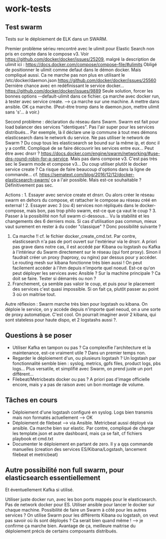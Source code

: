 # work-tests

## Test swarm 

Tests sur le déploiement de ELK dans un SWARM.

Premier problème sérieu rencontré avec le ulimit pour Elastic Search non pris en compte dans le compose v3.
Voir https://github.com/docker/docker/issues/25209, malgré la description de ulimit ici : https://docs.docker.com/compose/compose-file/#ulimits
Obligé de positionner le ulimit comme defaut dans le démon docker. 
Mais compliqué aussi. Ca ne marche pas non plus en utilisant le /etc/docker/daemon.json https://github.com/docker/docker/issues/25560
Dernière chance avec en redéfinissant le service docker... https://github.com/docker/docker/issues/9889
Seule solution, forcer les bonnes options --default-ulimit dans ce fichier. ça marche avec docker run, à tester avec service create.
 --> ça marche sur une machine. A mettre dans ansible. OK ça marche.
(Peut-être tromp dans le daemon.json, mettre ulimit sans 's'... à voir.)

Second problème : déclaration du réseau dans Swarm. Swarm est fait pour load balancer des services "identiques". Pas l'air super pour les services distribués... Par exemple, là il déclare une ip commune à tout mes démons elasticsearch dans le network du service. Ne pas utiliser le network de Swarm ? Du coup tous les elasticsearch se bound sur la même ip, et donc il y a conflit. Compliqué de se faire découvrir les services entre eux... Peut être avec dnsrr ? https://docs.docker.com/engine/swarm/networking/#use-dns-round-robin-for-a-service. Mais pas dans compose v3.
C'est pas très sec le Swarm mode et compose v3...
Du coup utiliser plutôt le docker service create ? Ca risque de faire beaucoup d'options dans la ligne de commande...
cf. https://sematext.com/blog/2016/12/12/docker-elasticsearch-swarm/ ça a l'air possible. Mais est-ce souhaitable ? Définitivement pas sec.

Actions : 1. Essayer avec service create et dnsrr. Ou alors créer le réseau swarm en dehors du compose, et rattacher le compose au réseau créé en external !
           2. Essayer avec 3 (ou 4) services non répliqués dans le docker-compose, mais bon, pas trop philo swarm, est-ce que ça vaut le coup ?
           3. Passer à la possibilité non full swarm ci-dessous...
Vu la stabilité et les changements des 6 derniers mois. Si cas d'utilisation pas commun, mieux vaut surement en rester à du coder "classique" ? Donc possibilité suivante ?

1. Ca marche !! cf. le fichier docker_create_cmd.txt. Par contre, elasticsearch n'a pas de port ouvert sur l'extérieur via le dnsrr. A priori pas grave dans notre cas, il est accédé par Kibana ou logstash ou Kafka à l'intérieur du Swarm directement sur le réseau (qui font proxy). Sinon il faudrait créer un proxy (haproxy, ou nginx) par dessus pour y accéder.
Le routing mesh sur kibana fonctionne très bien aussi ! On peut facilement accéder à l'ihm depuis n'importe quel noeud.
Est-ce qu'on peut déployer les services avec Ansible ? Sur la machine principale ? Ca doit se faire. Tester si démarrés ou non ?
2. Franchement, ça semble pas valoir le coup, et puis pour le placement des services c'est quasi impossible. Si on fait ça, plutôt passer au point 3 où on maitrise tout.

Autre réflexion : Swarm marche très bien pour logstash ou kibana. On déploie le service, on y accède depuis n'importe quel neoud, on a une sorte de proxy automatique. C'est cool. On pourrait imaginer avoir 2 kibana, qui sont stateless pour haute dispo, et 2 logstashs aussi ?.

## Questions à se poser 
 * Utiliser Kafka en tampon ou pas ? Ca complexifie l'architecture et la maintenance, est-ce vraiment utile ? Dans un premier temps non.
 * Regarder le déploiement d'un, ou plusieurs logstash ? Un logstash par fonctionnalité semble bien : syslog, metrics, gpfs files, product logs, pbs logs... Plus versatile, et simplifié avec Swarm, on prend juste un port différent...
 * Filebeat/Metricbeats docker ou pas ? A priori pas d'image officielle encore, mais y a  pas de raison avec un bon montage de volume.

## Tâches en cours
 * Déploiement d'une logstash configuré en syslog. Logs bien transmis mais non formatés actuellement --> OK
 * Déploiement de filebeat --> via Ansible. Metricbeat aussi déployé via ansible. Ca marche bien sur elastic.
 Par contre, compliqué de charger les template.json et autre dashboard, mais ça se fait, cf fichiers playbook et cmd.txt
 * Documenter le déploiement en partant de zero. Il y a qqs commande manuelles (creation des services ES/Kibana/Logstash, lancement filebeat et metricbeat)


## Autre possibilité non full swarm, pour elasticsearch essentiellement
Et éventuellement Kafka si utilisé.

Utiliser juste docker run, avec les bon ports mappés pour le elasticsearch.
Pas de network docker pour ES.
Utiliser ansible pour lancer le docker sur chaque machine.
Possibilité de faire un Swarm à côté pour les autres services ? On utilise Swarm pour les différents Kibana ou logstash, on veut pas savoir où ils sont déployés ? Ca serait bien quand même ! --> je confirme ça marche bien.
Avantage de ça, meilleure maitrise du déploiement précis de certains composants distribués.